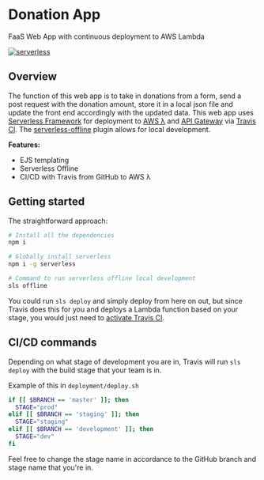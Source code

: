 # Donation App

FaaS Web App with continuous deployment to AWS Lambda

[![serverless](http://public.serverless.com/badges/v3.svg)](http://www.serverless.com)

## Overview

The function of this web app is to take in donations from a form, send a post request with the donation amount, store it in a local json file and update the front end accordingly with the updated data. This web app uses [Serverless Framework](https://serverless.com/) for deployment to [AWS λ](https://aws.amazon.com/lambda) and [API Gateway](https://aws.amazon.com/api-gateway) via [Travis CI](https://travis-ci.org). The [serverless-offline](https://github.com/dherault/serverless-offline) plugin allows for local development.

**Features:**

* EJS templating
* Serverless Offline
* CI/CD with Travis from GitHub to AWS λ

## Getting started

The straightforward approach:

```bash
# Install all the dependencies
npm i

# Globally install serverless
npm i -g serverless

# Command to run serverless offline local development
sls offline
```

You could run `sls deploy` and simply deploy from here on out, but since Travis does this for you and deploys a Lambda function based on your stage, you would just need to [activate Travis CI](https://travis-ci.org/getting_started).

## CI/CD commands

Depending on what stage of development you are in, Travis will run `sls deploy` with the build stage that your team is in.

Example of this in `deployment/deploy.sh`

```sh
if [[ $BRANCH == 'master' ]]; then
  STAGE="prod"
elif [[ $BRANCH == 'staging' ]]; then
  STAGE="staging"
elif [[ $BRANCH == 'development' ]]; then
  STAGE="dev"
fi
```

Feel free to change the stage name in accordance to the GitHub branch and stage name that you're in.
